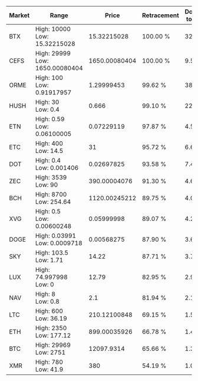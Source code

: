 | Market | Range | Price| Retracement | Doubles to 50% |
| --- | --- | --- | --- | --- |
| BTX | High: 10000<br />Low: 15.32215028 | 15.32215028 | 100.00 % | 326.82 |
| CEFS | High: 29999<br />Low: 1650.00080404 | 1650.00080404 | 100.00 % | 9.59 |
| ORME | High: 100<br />Low: 0.91917957 | 1.29999453 | 99.62 % | 38.82 |
| HUSH | High: 30<br />Low: 0.4 | 0.666 | 99.10 % | 22.82 |
| ETN | High: 0.59<br />Low: 0.06100005 | 0.07229119 | 97.87 % | 4.50 |
| ETC | High: 400<br />Low: 14.5 | 31 | 95.72 % | 6.69 |
| DOT | High: 0.4<br />Low: 0.001406 | 0.02697825 | 93.58 % | 7.44 |
| ZEC | High: 3539<br />Low: 90 | 390.00004076 | 91.30 % | 4.65 |
| BCH | High: 8700<br />Low: 254.64 | 1120.00245212 | 89.75 % | 4.00 |
| XVG | High: 0.5<br />Low: 0.00600248 | 0.05999998 | 89.07 % | 4.22 |
| DOGE | High: 0.03991<br />Low: 0.0009718 | 0.00568275 | 87.90 % | 3.60 |
| SKY | High: 103.5<br />Low: 1.71 | 14.22 | 87.71 % | 3.70 |
| LUX | High: 74.997998<br />Low: 0 | 12.79 | 82.95 % | 2.93 |
| NAV | High: 8<br />Low: 0.8 | 2.1 | 81.94 % | 2.10 |
| LTC | High: 600<br />Low: 36.19 | 210.12100848 | 69.15 % | 1.51 |
| ETH | High: 2350<br />Low: 177.12 | 899.00035926 | 66.78 % | 1.41 |
| BTC | High: 29969<br />Low: 2751 | 12097.9314 | 65.66 % | 1.35 |
| XMR | High: 780<br />Low: 41.9 | 380 | 54.19 % | 1.08 |
